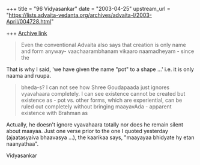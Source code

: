 +++
title = "96 Vidyasankar"
date = "2003-04-25"
upstream_url = "https://lists.advaita-vedanta.org/archives/advaita-l/2003-April/004728.html"

+++
[Archive link](https://lists.advaita-vedanta.org/archives/advaita-l/2003-April/004728.html)

>Even the conventional Advaita also says that creation is only name and
>form anyway- vaachaarambhanam vikaaro naamadheyam - since the

That is why I said, 'we have given the name "pot" to a shape ...' i.e. it
is only naama and ruupa.

>bheda-s? I can not see how Shree Goudapaada just ignores vyavahaara
>completely.  I can see existence cannot be created but existence as -
>pot vs. other forms, which are experiential, can be ruled out completely
>without bringing maayavAda - apparent existence with Brahman as

Actually, he doesn't ignore vyavahaara totally nor does he remain silent
about maayaa. Just one verse prior to the one I quoted yesterday
(ajaatasyaiva bhaavasya ...), the kaarikaa says, "maayayaa bhidyate hy etan
naanyathaa".

Vidyasankar


